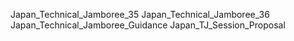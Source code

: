 Japan_Technical_Jamboree_35
Japan_Technical_Jamboree_36
Japan_Technical_Jamboree_Guidance
Japan_TJ_Session_Proposal
